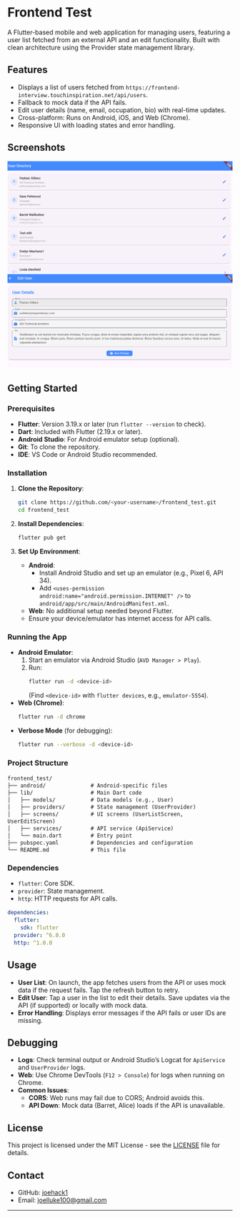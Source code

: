 
# Frontend Test

A Flutter-based mobile and web application for managing users, featuring a user list fetched from an external API and an edit functionality. Built with clean architecture using the Provider state management library.

## Features
- Displays a list of users fetched from `https://frontend-interview.touchinspiration.net/api/users`.
- Fallback to mock data if the API fails.
- Edit user details (name, email, occupation, bio) with real-time updates.
- Cross-platform: Runs on Android, iOS, and Web (Chrome).
- Responsive UI with loading states and error handling.

## Screenshots
![Screenshot 1](s1.PNG)
![Screenshot 2](s2.PNG)

## Getting Started

### Prerequisites
- **Flutter**: Version 3.19.x or later (run `flutter --version` to check).
- **Dart**: Included with Flutter (2.19.x or later).
- **Android Studio**: For Android emulator setup (optional).
- **Git**: To clone the repository.
- **IDE**: VS Code or Android Studio recommended.

### Installation
1. **Clone the Repository**:
   ```bash
   git clone https://github.com/<your-username>/frontend_test.git
   cd frontend_test
   ```

2. **Install Dependencies**:
   ```bash
   flutter pub get
   ```

3. **Set Up Environment**:
   - **Android**: 
     - Install Android Studio and set up an emulator (e.g., Pixel 6, API 34).
     - Add `<uses-permission android:name="android.permission.INTERNET" />` to `android/app/src/main/AndroidManifest.xml`.
   - **Web**: No additional setup needed beyond Flutter.
   - Ensure your device/emulator has internet access for API calls.

### Running the App
- **Android Emulator**:
  1. Start an emulator via Android Studio (`AVD Manager > Play`).
  2. Run:
     ```bash
     flutter run -d <device-id>
     ```
     (Find `<device-id>` with `flutter devices`, e.g., `emulator-5554`).
- **Web (Chrome)**:
  ```bash
  flutter run -d chrome
  ```
- **Verbose Mode** (for debugging):
  ```bash
  flutter run --verbose -d <device-id>
  ```

### Project Structure
```
frontend_test/
├── android/              # Android-specific files
├── lib/                  # Main Dart code
│   ├── models/           # Data models (e.g., User)
│   ├── providers/        # State management (UserProvider)
│   ├── screens/          # UI screens (UserListScreen, UserEditScreen)
│   ├── services/         # API service (ApiService)
│   └── main.dart         # Entry point
├── pubspec.yaml          # Dependencies and configuration
└── README.md             # This file
```

### Dependencies
- `flutter`: Core SDK.
- `provider`: State management.
- `http`: HTTP requests for API calls.

```yaml
dependencies:
  flutter:
    sdk: flutter
  provider: ^6.0.0
  http: ^1.0.0
```

## Usage
- **User List**: On launch, the app fetches users from the API or uses mock data if the request fails. Tap the refresh button to retry.
- **Edit User**: Tap a user in the list to edit their details. Save updates via the API (if supported) or locally with mock data.
- **Error Handling**: Displays error messages if the API fails or user IDs are missing.

## Debugging
- **Logs**: Check terminal output or Android Studio’s Logcat for `ApiService` and `UserProvider` logs.
- **Web**: Use Chrome DevTools (`F12 > Console`) for logs when running on Chrome.
- **Common Issues**:
  - **CORS**: Web runs may fail due to CORS; Android avoids this.
  - **API Down**: Mock data (Barret, Alice) loads if the API is unavailable.



## License
This project is licensed under the MIT License - see the [LICENSE](LICENSE) file for details.

## Contact
- GitHub: [joehack1](https://github.com/<joehack1>)
- Email: [joelluke100@gmail.com](mailto:joelluke100@gmail.com)

---

